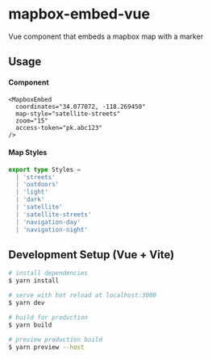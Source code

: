 # mapbox-embed-vue
Vue component that embeds a mapbox map with a marker

## Usage

#### Component
```vue
<MapboxEmbed 
  coordinates="34.077072, -118.269450"
  map-style="satellite-streets"
  zoom="15"
  access-token="pk.abc123"
/>
```

#### Map Styles
```ts
export type Styles =
  | 'streets'
  | 'outdoors'
  | 'light'
  | 'dark'
  | 'satellite'
  | 'satellite-streets'
  | 'navigation-day'
  | 'navigation-night'
```

## Development Setup (Vue + Vite)

```bash
# install dependencies
$ yarn install

# serve with hot reload at localhost:3000
$ yarn dev

# build for production
$ yarn build

# preview production build
$ yarn preview --host

```
